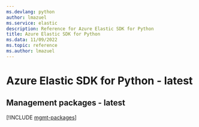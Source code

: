 ```yaml
---
ms.devlang: python
author: lmazuel
ms.service: elastic
description: Reference for Azure Elastic SDK for Python
title: Azure Elastic SDK for Python
ms.data: 11/09/2022
ms.topic: reference
ms.author: lmazuel
---
```

# Azure Elastic SDK for Python - latest

## Management packages - latest
[!INCLUDE [mgmt-packages](elastic-mgmt-index.md)]